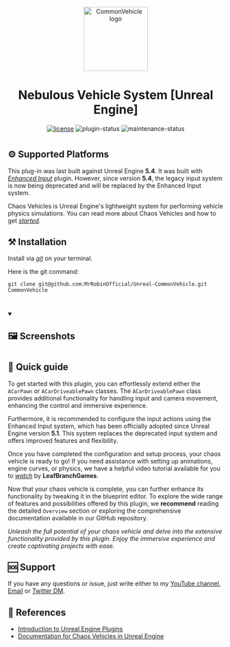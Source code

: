 <p align="center">
  <a href="#" rel="noopener" target="_blank"><img width="150" src="/Resources/Icon128.png" alt="CommonVehicle logo"></a>
</p>

<h1 align="center">Nebulous Vehicle System [Unreal Engine]</h1>

<div align="center">
  
[![license](https://img.shields.io/badge/license-MIT-blue.svg)](https://github.com/mrrobinofficial/unreal-commonvehicle/blob/HEAD/LICENSE.txt)
![plugin-status](https://img.shields.io/badge/plugin_status-wip-yellow)
![maintenance-status](https://img.shields.io/badge/maintenance-passively--maintained-yellowgreen.svg)

</div>

#

## ⚙️ Supported Platforms

This plug-in was last built against Unreal Engine **5.4**. It was built with [_Enhanced Input_](https://docs.unrealengine.com/5.2/en-US/enhanced-input-in-unreal-engine/) plugin. However, since version **5.4**, the legacy input system is now being deprecated and will be replaced by the Enhanced Input system.

Chaos Vehicles is Unreal Engine's lightweight system for performing vehicle physics simulations. You can read more about Chaos Vehicles and how to get [_started_](https://dev.epicgames.com/documentation/en-us/unreal-engine/how-to-set-up-vehicles-in-unreal-engine).

## ⚒️ Installation

Install via [_git_](https://git-scm.com/) on your terminal.

Here is the git command:

```console
git clone git@github.com:MrRobinOfficial/Unreal-CommonVehicle.git CommonVehicle
```

#

<details open> 
    <summary><h2>🖼️ Screenshots</h2></summary>
</details>

#

## 📝 Quick guide

To get started with this plugin, you can effortlessly extend either the `ACarPawn` or `ACarDriveablePawn` classes. The `ACarDriveablePawn` class provides additional functionality for handling input and camera movement, enhancing the control and immersive experience.

Furthermore, it is recommended to configure the input actions using the Enhanced Input system, which has been officially adopted since Unreal Engine version **5.1**. This system replaces the deprecated input system and offers improved features and flexibility.

Once you have completed the configuration and setup process, your chaos vehicle is ready to go! If you need assistance with setting up animations, engine curves, or physics, we have a helpful video tutorial available for you to [_watch_](https://www.youtube.com/watch?v=tR3sSMD-D0E) by **LeafBranchGames**.

Now that your chaos vehicle is complete, you can further enhance its functionality by tweaking it in the blueprint editor. To explore the wide range of features and possibilities offered by this plugin, we **recommend** reading the detailed `Overview` section or exploring the comprehensive documentation available in our GitHub repository.

_Unleash the full potential of your chaos vehicle and delve into the extensive functionality provided by this plugin. Enjoy the immersive experience and create captivating projects with ease._

## 🆘 Support

If you have any questions or issue, just write either to my [YouTube channel](https://www.youtube.com/@mrrobinofficial), [Email](mailto:mrrobin123mail@gmail.com) or [Twitter DM](https://twitter.com/MrRobinOfficial).

## 🔗 References

- [Introduction to Unreal Engine Plugins](https://docs.unrealengine.com/5.0/en-US/plugins-in-unreal-engine/)
- [Documentation for Chaos Vehicles in Unreal Engine](https://docs.unrealengine.com/5.2/en-US/vehicles-in-unreal-engine/)
